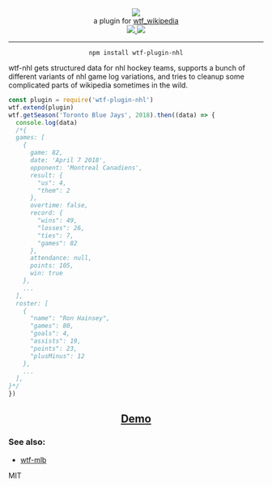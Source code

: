 <div align="center">
  <img src="https://cloud.githubusercontent.com/assets/399657/23590290/ede73772-01aa-11e7-8915-181ef21027bc.png" />

  <div>a plugin for <a href="https://github.com/spencermountain/wtf_wikipedia/">wtf_wikipedia</a></div>
  
  <!-- npm version -->
  <a href="https://npmjs.org/package/wtf-plugin-nhl">
    <img src="https://img.shields.io/npm/v/wtf-plugin-nhl.svg?style=flat-square" />
  </a>
  
  <!-- file size -->
  <a href="https://unpkg.com/wtf-plugin-person/builds/wtf-plugin-nhl.min.js">
    <img src="https://badge-size.herokuapp.com/spencermountain/wtf-plugin-nhl/master/builds/wtf-plugin-nhl.min.js" />
  </a>
   <hr/>
</div>

<div align="center">
  <code>npm install wtf-plugin-nhl</code>
</div>

wtf-nhl gets structured data for nhl hockey teams, supports a bunch of different variants of nhl game log variations, and tries to cleanup some complicated parts of wikipedia sometimes in the wild.

```js
const plugin = require('wtf-plugin-nhl')
wtf.extend(plugin)
wtf.getSeason('Toronto Blue Jays', 2018).then((data) => {
  console.log(data)
  /*{
  games: [
    { 
      game: 82,
      date: 'April 7 2018',
      opponent: 'Montreal Canadiens',
      result: {
        "us": 4,
        "them": 2
      },
      overtime: false,
      record: {
        "wins": 49,
        "losses": 26,
        "ties": 7,
        "games": 82
      },
      attendance: null,
      points: 105,
      win: true 
    },
    ...
  ],
  roster: [
    {
      "name": "Ron Hainsey",
      "games": 80,
      "goals": 4,
      "assists": 19,
      "points": 23,
      "plusMinus": 12
    },
    ...
  ],
}*/
})
```

<div align="center">
  <h2><a href="https://observablehq.com/@spencermountain/wtf-plugin-nhl">Demo</a></h2>
</div>

### See also:

- [wtf-mlb](https://github.com/spencermountain/wtf-mlb)

MIT
